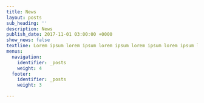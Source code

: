 ```yaml
---
title: News
layout: posts
sub_heading: ''
description: News
publish_date: 2017-11-01 03:00:00 +0000
show_news: false
textline: Lorem ipsum lorem ipsum lorem ipsum lorem ipsum lorem ipsum lorem ipsum
menus:
  navigation:
    identifier: _posts
    weight: 4
  footer:
    identifier: _posts
    weight: 3

---
```

